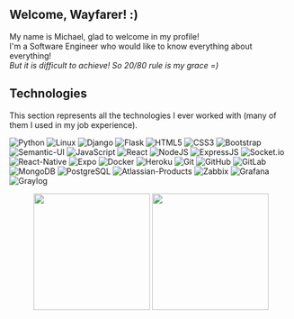 ## Welcome, Wayfarer! :)
My name is Michael, glad to welcome in my profile!<br/>
I'm a Software Engineer who would like to know everything about everything!<br/>
*But it is difficult to achieve! So 20/80 rule is my grace =)*

## Technologies
This section represents all the technologies I ever worked with (many of them I used in my job experience).

![Python](https://img.shields.io/badge/Python-black?style=flat&logo=Python)
![Linux](https://img.shields.io/badge/Linux-white?style=flat&logo=linux&logoColor=black)
![Django](https://img.shields.io/badge/Django-darkgreen?style=flat&logo=Django)
![Flask](https://img.shields.io/badge/Flask-white?style=flat&logo=Flask&logoColor=black)
![HTML5](https://img.shields.io/badge/HTML5-E34F26?style=flat&logo=HTML5&logoColor=white)
![CSS3](https://img.shields.io/badge/CSS3-blue?style=flat&logo=CSS3)
![Bootstrap](https://img.shields.io/badge/Bootstrap-563D7C?style=flat&logo=bootstrap)
![Semantic-UI](https://img.shields.io/badge/Semantic--UI-white?style=flat&logo=semanticuireact)
![JavaScript](https://img.shields.io/badge/JavaScript-black?style=flat&logo=javascript)
![React](https://img.shields.io/badge/React-black?style=flat&logo=react)
![NodeJS](https://img.shields.io/badge/NodeJS-black?style=flat&logo=Node.js)
![ExpressJS](https://img.shields.io/badge/ExpressJS-black?style=flat&logo=express)
![Socket.io](https://img.shields.io/badge/Socket.io-white?style=flat&logo=socketdotio&logoColor=black)
![React-Native](https://img.shields.io/badge/React--Native-black?style=flat&logo=react)
![Expo](https://img.shields.io/badge/Expo-white?style=flat&logo=expo&logoColor=black)
![Docker](https://img.shields.io/badge/Docker-black?style=flat&logo=Docker)
![Heroku](https://img.shields.io/badge/Heroku-430098?style=flat&logo=Heroku)
![Git](https://img.shields.io/badge/Git-white?style=flat&logo=git)
![GitHub](https://img.shields.io/badge/GitHub-black?style=flat&logo=github)
![GitLab](https://img.shields.io/badge/GitLab-white?style=flat&logo=gitlab)
![MongoDB](https://img.shields.io/badge/MongoDB-black?style=flat&logo=mongodb)
![PostgreSQL](https://img.shields.io/badge/PostgreSQL-white?style=flat&logo=postgresql)
![Atlassian-Products](https://img.shields.io/badge/Attlassian%20Products-blue?style=flat&logo=atlassian)
![Zabbix](https://img.shields.io/badge/Zabbix-black?style=flat&logo=zabbix)
![Grafana](https://img.shields.io/badge/Grafana-black?style=flat&logo=grafana)
![Graylog](https://img.shields.io/badge/Graylog-white?style=flat&logo=graylog)

<p align="center">
  <img height="207em" src="https://github-readme-stats.vercel.app/api/top-langs/?username=mya-engineer&border_radius=5&layout=compact" align="center"/>
  <img height="207em" src="https://github-readme-stats.vercel.app/api?username=mya-engineer&count_private=true&show_icons=true&border_radius=5&custom_title=:o" align="center"/>
</p>
